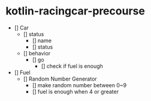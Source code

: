 # kotlin-racingcar-precourse

- [] Car
    - [] status
        - [] name
        - [] status
    - [] behavior
        - [] go
            - [] check if fuel is enough
- [] Fuel
    - [] Random Number Generator
        - [] make random number between 0~9
        - [] fuel is enough when 4 or greater